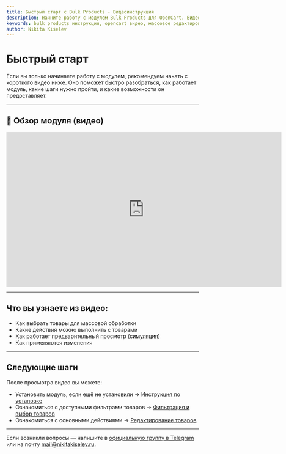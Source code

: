 ```yaml
---
title: Быстрый старт с Bulk Products - Видеоинструкция
description: Начните работу с модулем Bulk Products для OpenCart. Видеоинструкция по массовому редактированию товаров, фильтрации и применению изменений.
keywords: bulk products инструкция, opencart видео, массовое редактирование товаров, фильтрация товаров opencart
author: Nikita Kiselev
---
```


# Быстрый старт

Если вы только начинаете работу с модулем, рекомендуем начать с короткого видео ниже. Оно поможет быстро разобраться, как работает модуль, какие шаги нужно пройти, и какие возможности он предоставляет.

---

## 🎥 Обзор модуля (видео)

<iframe width="720" height="405" src="https://rutube.ru/play/embed/b176661b6c9240f6c7fb5319ded40de6/" frameBorder="0" allow="clipboard-write; autoplay" webkitAllowFullScreen mozallowfullscreen allowFullScreen></iframe>

---

## Что вы узнаете из видео:

- Как выбрать товары для массовой обработки
- Какие действия можно выполнить с товарами
- Как работает предварительный просмотр (симуляция)
- Как применяются изменения

---

## Следующие шаги

После просмотра видео вы можете:

- Установить модуль, если ещё не установили → [Инструкция по установке](installation.md)
- Ознакомиться с доступными фильтрами товаров → [Фильтрация и выбор товаров](product-search/index.md)
- Ознакомиться с основными действиями → [Редактирование товаров](product-bulk-edit/index.md)

---

Если возникли вопросы — напишите в [официальную группу в Telegram](https://t.me/ocstore3) или на почту [mail@nikitakiselev.ru](mailto:mail@nikitakiselev.ru).